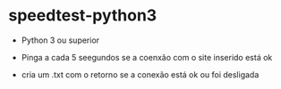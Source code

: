 # speedtest-python3

- Python 3 ou superior

- Pinga a cada 5 seegundos se a coenxão com o site inserido está ok
- cria um .txt com o retorno se a conexão está ok ou foi desligada
